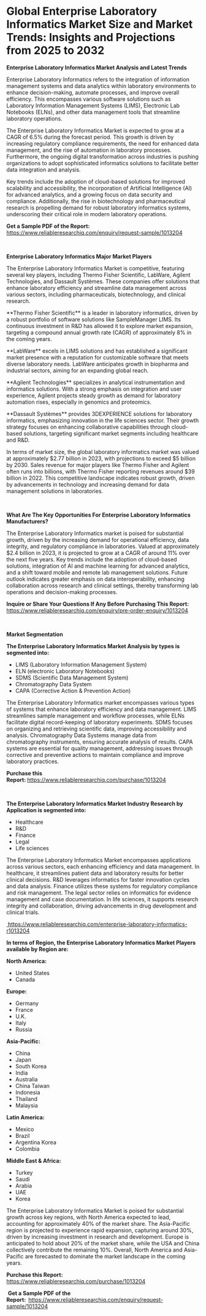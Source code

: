 <p><h1>Global Enterprise Laboratory Informatics Market Size and Market Trends: Insights and Projections from 2025 to 2032</h1></p><p><strong>Enterprise Laboratory Informatics Market Analysis and Latest Trends</strong></p>
<p><p>Enterprise Laboratory Informatics refers to the integration of information management systems and data analytics within laboratory environments to enhance decision-making, automate processes, and improve overall efficiency. This encompasses various software solutions such as Laboratory Information Management Systems (LIMS), Electronic Lab Notebooks (ELNs), and other data management tools that streamline laboratory operations.</p><p>The Enterprise Laboratory Informatics Market is expected to grow at a CAGR of 6.5% during the forecast period. This growth is driven by increasing regulatory compliance requirements, the need for enhanced data management, and the rise of automation in laboratory processes. Furthermore, the ongoing digital transformation across industries is pushing organizations to adopt sophisticated informatics solutions to facilitate better data integration and analysis. </p><p>Key trends include the adoption of cloud-based solutions for improved scalability and accessibility, the incorporation of Artificial Intelligence (AI) for advanced analytics, and a growing focus on data security and compliance. Additionally, the rise in biotechnology and pharmaceutical research is propelling demand for robust laboratory informatics systems, underscoring their critical role in modern laboratory operations.</p></p>
<p><strong>Get a Sample PDF of the Report:&nbsp;</strong> <a href="https://www.reliableresearchiq.com/enquiry/request-sample/1013204?utm_campaign=3199&utm_medium=2&utm_source=Github&utm_content=ia&utm_term=19042025&utm_id=enterprise-laboratory-informatics">https://www.reliableresearchiq.com/enquiry/request-sample/1013204</a></p>
<p>&nbsp;</p>
<p><strong>Enterprise Laboratory Informatics Major Market Players</strong></p>
<p><p>The Enterprise Laboratory Informatics Market is competitive, featuring several key players, including Thermo Fisher Scientific, LabWare, Agilent Technologies, and Dassault Systèmes. These companies offer solutions that enhance laboratory efficiency and streamline data management across various sectors, including pharmaceuticals, biotechnology, and clinical research.</p><p>**Thermo Fisher Scientific** is a leader in laboratory informatics, driven by a robust portfolio of software solutions like SampleManager LIMS. Its continuous investment in R&D has allowed it to explore market expansion, targeting a compound annual growth rate (CAGR) of approximately 8% in the coming years.</p><p>**LabWare** excels in LIMS solutions and has established a significant market presence with a reputation for customizable software that meets diverse laboratory needs. LabWare anticipates growth in biopharma and industrial sectors, aiming for an expanding global reach.</p><p>**Agilent Technologies** specializes in analytical instrumentation and informatics solutions. With a strong emphasis on integration and user experience, Agilent projects steady growth as demand for laboratory automation rises, especially in genomics and proteomics.</p><p>**Dassault Systèmes** provides 3DEXPERIENCE solutions for laboratory informatics, emphasizing innovation in the life sciences sector. Their growth strategy focuses on enhancing collaborative capabilities through cloud-based solutions, targeting significant market segments including healthcare and R&D.</p><p>In terms of market size, the global laboratory informatics market was valued at approximately $2.77 billion in 2023, with projections to exceed $5 billion by 2030. Sales revenue for major players like Thermo Fisher and Agilent often runs into billions, with Thermo Fisher reporting revenues around $39 billion in 2022. This competitive landscape indicates robust growth, driven by advancements in technology and increasing demand for data management solutions in laboratories.</p></p>
<p>&nbsp;</p>
<p><strong>What Are The Key Opportunities For Enterprise Laboratory Informatics Manufacturers?</strong></p>
<p><p>The Enterprise Laboratory Informatics market is poised for substantial growth, driven by the increasing demand for operational efficiency, data integrity, and regulatory compliance in laboratories. Valued at approximately $2.4 billion in 2023, it is projected to grow at a CAGR of around 11% over the next five years. Key trends include the adoption of cloud-based solutions, integration of AI and machine learning for advanced analytics, and a shift toward mobile and remote lab management solutions. Future outlook indicates greater emphasis on data interoperability, enhancing collaboration across research and clinical settings, thereby transforming lab operations and decision-making processes.</p></p>
<p><strong>Inquire or Share Your Questions If Any Before Purchasing This Report:</strong> <a href="https://www.reliableresearchiq.com/enquiry/pre-order-enquiry/1013204?utm_campaign=3199&utm_medium=2&utm_source=Github&utm_content=ia&utm_term=19042025&utm_id=enterprise-laboratory-informatics">https://www.reliableresearchiq.com/enquiry/pre-order-enquiry/1013204</a></p>
<p>&nbsp;</p>
<p><strong>Market Segmentation</strong></p>
<p><strong>The Enterprise Laboratory Informatics Market Analysis by types is segmented into:</strong></p>
<p><ul><li>LIMS (Laboratory Information Management System)</li><li>ELN (electronic Laboratory Notebooks)</li><li>SDMS (Scientific Data Management System)</li><li>Chromatography Data System</li><li>CAPA (Corrective Action & Prevention Action)</li></ul></p>
<p><p>The Enterprise Laboratory Informatics market encompasses various types of systems that enhance laboratory efficiency and data management. LIMS streamlines sample management and workflow processes, while ELNs facilitate digital record-keeping of laboratory experiments. SDMS focuses on organizing and retrieving scientific data, improving accessibility and analysis. Chromatography Data Systems manage data from chromatography instruments, ensuring accurate analysis of results. CAPA systems are essential for quality management, addressing issues through corrective and preventive actions to maintain compliance and improve laboratory practices.</p></p>
<p><strong>Purchase this Report:&nbsp;</strong><a href="https://www.reliableresearchiq.com/purchase/1013204?utm_campaign=3199&utm_medium=2&utm_source=Github&utm_content=ia&utm_term=19042025&utm_id=enterprise-laboratory-informatics">https://www.reliableresearchiq.com/purchase/1013204</a></p>
<p>&nbsp;</p>
<p><strong>The Enterprise Laboratory Informatics Market Industry Research by Application is segmented into:</strong></p>
<p><ul><li>Healthcare</li><li>R&D</li><li>Finance</li><li>Legal</li><li>Life sciences</li></ul></p>
<p><p>The Enterprise Laboratory Informatics Market encompasses applications across various sectors, each enhancing efficiency and data management. In healthcare, it streamlines patient data and laboratory results for better clinical decisions. R&D leverages informatics for faster innovation cycles and data analysis. Finance utilizes these systems for regulatory compliance and risk management. The legal sector relies on informatics for evidence management and case documentation. In life sciences, it supports research integrity and collaboration, driving advancements in drug development and clinical trials.</p></p>
<p><a href="https://www.reliableresearchiq.com/enterprise-laboratory-informatics-r1013204?utm_campaign=3199&utm_medium=2&utm_source=Github&utm_content=ia&utm_term=19042025&utm_id=enterprise-laboratory-informatics">&nbsp;https://www.reliableresearchiq.com/enterprise-laboratory-informatics-r1013204</a></p>
<p><strong>In terms of Region, the Enterprise Laboratory Informatics Market Players available by Region are:</strong></p>
<p>
    <p> <strong> North America: </strong>
        <ul>
            <li>United States</li>
            <li>Canada</li>
        </ul>
        </p> 
    <p> <strong> Europe: </strong>
        <ul>
            <li>Germany</li>
            <li>France</li>
            <li>U.K.</li>
            <li>Italy</li>
            <li>Russia</li>
        </ul>
        </p> 
    <p> <strong> Asia-Pacific: </strong>
        <ul>
            <li>China</li>
            <li>Japan</li>
            <li>South Korea</li>
            <li>India</li>
            <li>Australia</li>
            <li>China Taiwan</li>
            <li>Indonesia</li>
            <li>Thailand</li>
            <li>Malaysia</li>
        </ul>
        </p> 
    <p> <strong> Latin America: </strong>
        <ul>
            <li>Mexico</li>
            <li>Brazil</li>
            <li>Argentina Korea</li>
            <li>Colombia</li>
        </ul>
        </p> 
    <p> <strong> Middle East & Africa: </strong>
        <ul>
            <li>Turkey</li>
            <li>Saudi</li>
            <li>Arabia</li>
            <li>UAE</li>
            <li>Korea</li>
        </ul>
    </p>
    </p>
<p><p>The Enterprise Laboratory Informatics Market is poised for substantial growth across key regions, with North America expected to lead, accounting for approximately 40% of the market share. The Asia-Pacific region is projected to experience rapid expansion, capturing around 30%, driven by increasing investment in research and development. Europe is anticipated to hold about 20% of the market share, while the USA and China collectively contribute the remaining 10%. Overall, North America and Asia-Pacific are forecasted to dominate the market landscape in the coming years.</p></p>
<p><strong>Purchase this Report: </strong><a href="https://www.reliableresearchiq.com/purchase/1013204?utm_campaign=3199&utm_medium=2&utm_source=Github&utm_content=ia&utm_term=19042025&utm_id=enterprise-laboratory-informatics">https://www.reliableresearchiq.com/purchase/1013204</a></p>
<p>&nbsp;<strong>Get a Sample PDF of the Report:&nbsp;&nbsp;</strong><a href="https://www.reliableresearchiq.com/enquiry/request-sample/1013204?utm_campaign=3199&utm_medium=2&utm_source=Github&utm_content=ia&utm_term=19042025&utm_id=enterprise-laboratory-informatics">https://www.reliableresearchiq.com/enquiry/request-sample/1013204</a></p>
<p><strong></strong></p>
<p><p></p><p></p><p></p></p>